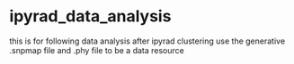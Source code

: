 # ipyrad_data_analysis
this is for following data analysis after ipyrad clustering
use the generative .snpmap file and .phy file to be a data resource
